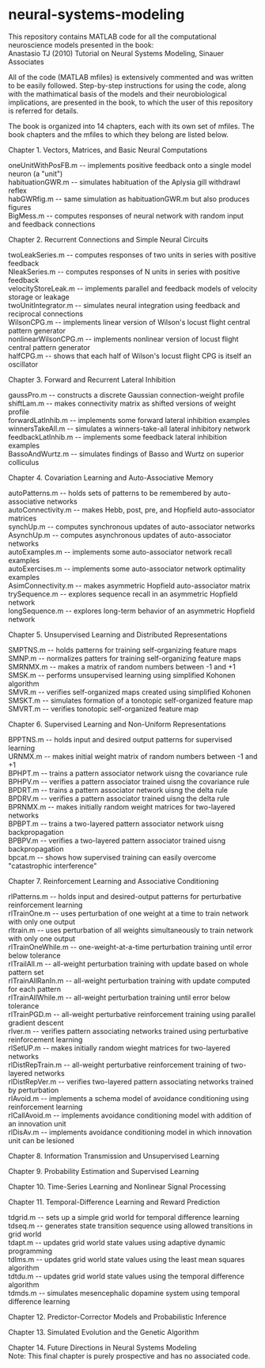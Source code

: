 # neural-systems-modeling
This repository contains MATLAB code for all the computational neuroscience models presented in the book:  
Anastasio TJ (2010) Tutorial on Neural Systems Modeling, Sinauer Associates

All of the code (MATLAB mfiles) is extensively commented and was written to be easily followed. Step-by-step instructions for using the code, along with the mathimatical basis of the models and their neurobiological implications, are presented in the book, to which the user of this repository is referred for details.    

The book is organized into 14 chapters, each with its own set of mfiles. The book chapters and the mfiles to which they belong are listed below.   

Chapter 1. Vectors, Matrices, and Basic Neural Computations  

oneUnitWithPosFB.m -- implements positive feedback onto a single model neuron (a "unit")  
habituationGWR.m -- simulates habituation of the Aplysia gill withdrawl reflex  
habGWRfig.m -- same simulation as habituationGWR.m but also produces figures  
BigMess.m -- computes responses of neural network with random input and feedback connections

Chapter 2. Recurrent Connections and Simple Neural Circuits  

twoLeakSeries.m -- computes responses of two units in series with positive feedback  
NleakSeries.m -- computes responses of N units in series with positive feedback  
velocityStoreLeak.m -- implements parallel and feedback models of velocity storage or leakage  
twoUnitIntegrator.m -- simulates neural integration using feedback and reciprocal connections  
WilsonCPG.m -- implements linear version of Wilson's locust flight central pattern generator  
nonlinearWilsonCPG.m -- implements nonlinear version of locust flight central pattern generator  
halfCPG.m -- shows that each half of Wilson's locust flight CPG is itself an oscillator  

Chapter 3. Forward and Recurrent Lateral Inhibition  

gaussPro.m -- constructs a discrete Gaussian connection-weight profile  
shiftLam.m -- makes connectivity matrix as shifted versions of weight profile  
forwardLatInhib.m -- implements some forward lateral inhibition examples  
winnersTakeAll.m -- simulates a winners-take-all lateral inhibitory network  
feedbackLatInhib.m -- implements some feedback lateral inhibition examples  
BassoAndWurtz.m -- simulates findings of Basso and Wurtz on superior colliculus  

Chapter 4. Covariation Learning and Auto-Associative Memory  

autoPatterns.m -- holds sets of patterns to be remembered by auto-associative networks  
autoConnectivity.m -- makes Hebb, post, pre, and Hopfield auto-associator matrices  
synchUp.m -- computes synchronous updates of auto-associator networks  
AsynchUp.m -- computes asynchronous updates of auto-associator networks  
autoExamples.m -- implements some auto-associator network recall examples  
autoExercises.m -- implements some auto-associator network optimality examples  
AsimConnectivity.m -- makes asymmetric Hopfield auto-associator matrix  
trySequence.m -- explores sequence recall in an asymmetric Hopfield network  
longSequence.m -- explores long-term behavior of an asymmetric Hopfield network  

Chapter 5. Unsupervised Learning and Distributed Representations  




SMPTNS.m -- holds patterns for training self-organizing feature maps  
SMNP.m -- normalizes patters for training self-organizing feature maps  
SMRNMX.m -- makes a matrix of random numbers between -1 and +1  
SMSK.m -- performs unsupervised learning using simplified Kohonen algorithm  
SMVR.m -- verifies self-organized maps created using simplified Kohonen  
SMSKT.m -- simulates formation of a tonotopic self-organized feature map  
SMVRT.m -- verifies tonotopic self-organized feature map  

Chapter 6. Supervised Learning and Non-Uniform Representations  

BPPTNS.m -- holds input and desired output patterns for supervised learning  
URNMX.m -- makes initial weight matrix of random numbers between -1 and +1  
BPHPT.m -- trains a pattern associator network uisng the covariance rule  
BPHPV.m -- verifies a pattern associator trained uisng the covariance rule  
BPDRT.m -- trains a pattern associator network uisng the delta rule  
BPDRV.m -- verifies a pattern associator trained uisng the delta rule  
BPRNMX.m -- makes initially random weight matrices for two-layered networks  
BPBPT.m -- trains a two-layered pattern associator network uisng backpropagation  
BPBPV.m -- verifies a two-layered pattern associator trained uisng backpropagation  
bpcat.m -- shows how supervised training can easily overcome "catastrophic interference"  

Chapter 7. Reinforcement Learning and Associative Conditioning  

rlPatterns.m -- holds input and desired-output patterns for perturbative reinforcement learning  
rlTrainOne.m -- uses perturbation of one weight at a time to train network with only one output  
rltrain.m -- uses perturbation of all weights simultaneously to train network with only one output  
rlTrainOneWhile.m -- one-weight-at-a-time perturbation training until error below tolerance  
rlTrailAll.m -- all-weight perturbation training with update based on whole pattern set  
rlTrainAllRanIn.m -- all-weight perturbation training with update computed for each pattern  
rlTrainAllWhile.m -- all-weight perturbation training until error below tolerance  
rlTrainPGD.m -- all-weight perturbative reinforcement training using parallel gradient descent  
rlver.m -- verifies pattern associating networks trained using perturbative reinforcement learning  
rlSetUP.m -- makes initially random wieght matrices for two-layered networks  
rlDistRepTrain.m --  all-weight perturbative reinforcement training of two-layered networks  
rlDistRepVer.m -- verifies two-layered pattern associating networks trained by perturbation  
rlAvoid.m -- implements a schema model of avoidance conditioning using reinforcement learning  
rlCallAvoid.m -- implements avoidance conditioning model with addition of an innovation unit  
rlDisAv.m -- implements avoidance conditioning model in which innovation unit can be lesioned  

Chapter 8. Information Transmission and Unsupervised Learning  



Chapter 9. Probability Estimation and Supervised Learning

Chapter 10. Time-Series Learning and Nonlinear Signal Processing

Chapter 11. Temporal-Difference Learning and Reward Prediction  

tdgrid.m -- sets up a simple grid world for temporal difference learning  
tdseq.m -- generates state transition sequence using allowed transitions in grid world  
tdapt.m -- updates grid world state values using adaptive dynamic programming  
tdlms.m -- updates grid world state values using the least mean squares algorithm  
tdtdu.m -- updates grid world state values using the temporal difference algorithm  
tdmds.m -- simulates mesencephalic dopamine system using temporal difference learning  

Chapter 12. Predictor-Corrector Models and Probabilistic Inference

Chapter 13. Simulated Evolution and the Genetic Algorithm  



Chapter 14. Future Directions in Neural Systems Modeling  
Note: This final chapter is purely prospective and has no associated code.  








